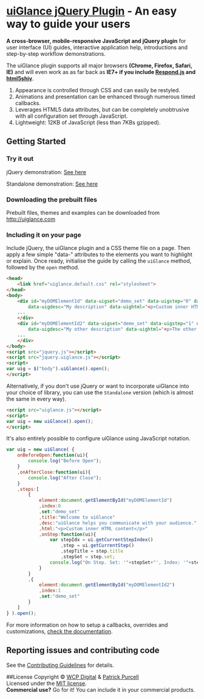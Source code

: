 [uiGlance jQuery Plugin](http://uiglance.com/) - An easy way to guide your users
================================

**A cross-browser, mobile-responsive JavaScript and jQuery plugin** for user interface (UI) guides, interactive application help, introductions and step-by-step workflow demonstrations.

The uiGlance plugin supports all major browsers **(Chrome, Firefox, Safari, IE)** and will even work as as far back as **IE7+ if you include [Respond.js](https://github.com/scottjehl/Respond) and [html5shiv](https://github.com/aFarkas/html5shiv)**.

1. Appearance is controlled through CSS and can easily be restyled.
2. Animations and presentation can be enhanced through numerous timed callbacks.
3. Leverages HTML5 data attributes, but can be completely unobtrusive with all configuration set through JavaScript.
4. Lightweight: 12KB of JavaScript (less than 7KBs gzipped).

## Getting Started

### Try it out

jQuery demonstration: [See here](http://uiglance.com/uiGlance/examples/jQuery/)

Standalone demonstration: [See here](http://uiglance.com/uiGlance/examples/Standalone/)

### Downloading the prebuilt files

Prebuilt files, themes and examples can be downloaded from http://uiglance.com

### Including it on your page

Include jQuery, the uiGlance plugin and a CSS theme file on a page. Then apply a few simple "data-" attributes to the elements you want to highlight or explain. Once ready, initialise the guide by calling the `uiGlance` method, followed by the `open` method.

```html
<head>
	<link href="uiglance.default.css" rel="stylesheet">
</head>
<body>
	<div id="myDOMElementId" data-uigset="demo_set" data-uigstep="0" data-uigtitle="My title" 
		data-uigdesc="My description" data-uightml="<p>Custom inner HTML content</p>">
	...
	</div>
	<div id="myDOMElementId2" data-uigset="demo_set" data-uigstep="1" data-uigtitle="My other title" 
		data-uigdesc="My other description" data-uightml="<p>The other custom HTML content</p>">
	...
	</div>
</body>
<script src="jquery.js"></script>
<script src="jquery.uiglance.js"></script>
<script>
var uig = $("body").uiGlance().open();
</script>
```
Alternatively, if you don't use jQuery or want to incorporate uiGlance into your choice of library, you can use the `Standalone` version (which is almost the same in every way).

```html
<script src="uiglance.js"></script>
<script>
var uig = new uiGlance().open();
</script>
```

It's also entirely possible to configure uiGlance using JavaScript notation.
```js
var uig = new uiGlance( {
	onBeforeOpen:function(ui){
		console.log("Before Open");
	}
	,onAfterClose:function(ui){
		console.log("After Close");
	}
	,steps:[
		{
			element:document.getElementById("myDOMElementId")
			,index:0
			,set:"demo_set"
			,title:"Welcome to uiGlance"
			,desc:"uiGlance helps you communicate with your audience."
			,html:"<p>Custom inner HTML content</p>"
			,onStep:function(ui){
				var stepIdx = ui.getCurrentStepIndex()
					,step = ui.getCurrentStep()
					,stepTitle = step.title
					,stepSet = step.set;
				console.log("On Step. Set: '"+stepSet+"', Index: '"+stepIdx+"', title: '"+stepTitle+"'" );
			}
		}
		,{
			element:document.getElementById("myDOMElementId2")
			,index:1
			,set:"demo_set"
		}
	]
} ).open();
```

For more information on how to setup a callbacks, overrides and customizations, [check the documentation](http://uiglance.com/documentation/).

## Reporting issues and contributing code

See the [Contributing Guidelines](CONTRIBUTING.md) for details.

##License
Copyright &copy; [WCP Digital](http://www.wcpdigital.com.au) &amp; [Patrick Purcell](http://patrickpurcell.bio)<br>
Licensed under the [MIT license](http://www.opensource.org/licenses/mit-license.php).
<br>**Commercial use?** Go for it! You can include it in your commercial products.